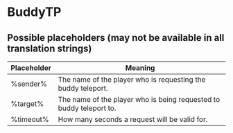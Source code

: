# BuddyTP

## Possible placeholders (may not be available in all translation strings)
| Placeholder | Meaning                                                             |
|-------------|---------------------------------------------------------------------|
| %sender%    | The name of the player who is requesting the buddy teleport.        |
| %target%    | The name of the player who is being requested to buddy teleport to. |
| %timeout%   | How many seconds a request will be valid for.                       |
